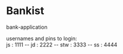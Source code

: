 # Bankist
bank-application

usernames and pins to login:   
js : 1111 --
jd : 2222 -- 
stw : 3333 --
ss : 4444 
